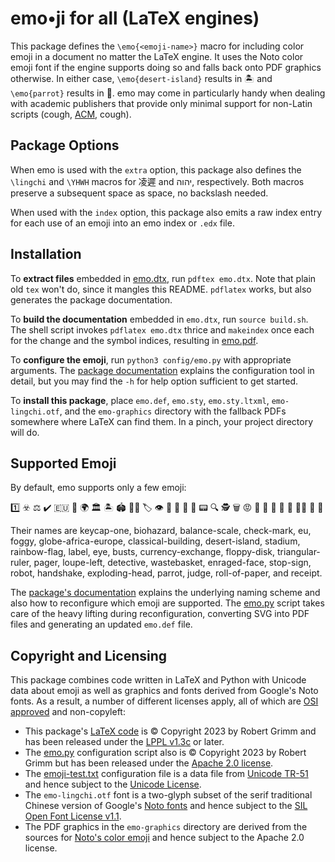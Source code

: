 # emo•ji for all (LaTeX engines)

This package defines the `\emo{<emoji-name>}` macro for including color emoji in
a document no matter the LaTeX engine. It uses the Noto color emoji font if the
engine supports doing so and falls back onto PDF graphics otherwise. In either
case, `\emo{desert-island}` results in 🏝 and `\emo{parrot}` results in 🦜. emo
may come in particularly handy when dealing with academic publishers that
provide only minimal support for non-Latin scripts (cough,
[ACM](https://www.acm.org), cough).

## Package Options

When emo is used with the `extra` option, this package also defines the
`\lingchi` and `\YHWH` macros for 凌遲 and יהוה, respectively. Both macros
preserve a subsequent space as space, no backslash needed.

When used with the `index` option, this package also emits a raw index entry for
each use of an emoji into an emo index or `.edx` file.

## Installation

To **extract files** embedded in [emo.dtx](emo.dtx), run `pdftex emo.dtx`. Note
that plain old `tex` won't do, since it mangles this README. `pdflatex` works,
but also generates the package documentation.

To **build the documentation** embedded in `emo.dtx`, run `source build.sh`. The
shell script invokes `pdflatex emo.dtx` thrice and `makeindex` once each for the
change and the symbol indices, resulting in [emo.pdf](emo.pdf).

To **configure the emoji**, run `python3 config/emo.py` with appropriate
arguments. The [package documentation](emo.pdf) explains the configuration tool
in detail, but you may find the `-h` for help option sufficient to get started.

To **install this package**, place `emo.def`, `emo.sty`, `emo.sty.ltxml`,
`emo-lingchi.otf`, and the `emo-graphics` directory with the fallback PDFs
somewhere where LaTeX can find them. In a pinch, your project directory will do.

## Supported Emoji

By default, emo supports only a few emoji:

1️⃣ ☣️ ⚖️ ✔️ 🇪🇺 🌁 🌍 🏛️ 🏝️ 🏟️ 🏳️‍🌈 🏷️ 👁️ 👥 💱 💾 📐 📟 🔍 🕵️ 🗑️ 😡 🛑 🤖 🤝 🤯 🦜 🧑‍⚖️ 🧻 🧾

Their names are keycap-one, biohazard, balance-scale, check-mark, eu, foggy,
globe-africa-europe, classical-building, desert-island, stadium, rainbow-flag,
label, eye, busts, currency-exchange, floppy-disk, triangular-ruler, pager,
loupe-left, detective, wastebasket, enraged-face, stop-sign, robot, handshake,
exploding-head, parrot, judge, roll-of-paper, and receipt.

The [package's documentation](emo.pdf) explains the underlying naming scheme and
also how to reconfigure which emoji are supported. The [emo.py](config/emo.py)
script takes care of the heavy lifting during reconfiguration, converting SVG
into PDF files and generating an updated `emo.def` file.

## Copyright and Licensing

This package combines code written in LaTeX and Python with Unicode data about
emoji as well as graphics and fonts derived from Google's Noto fonts. As a
result, a number of different licenses apply, all of which are [OSI
approved](https://opensource.org/licenses/) and non-copyleft:

  * This package's [LaTeX code](emo.dtx) is © Copyright 2023 by Robert Grimm and
    has been released under the [LPPL
    v1.3c](https://www.latex-project.org/lppl/lppl-1-3c/) or later.
  * The [emo.py](config/emo.py) configuration script also is © Copyright 2023 by
    Robert Grimm but has been released under the [Apache 2.0
    license](https://www.apache.org/licenses/LICENSE-2.0).
  * The [emoji-test.txt](config/emoji-test.txt) configuration file is a data
    file from [Unicode TR-51](https://unicode.org/reports/tr51/) and hence
    subject to the [Unicode License](https://www.unicode.org/license.txt).
  * The `emo-lingchi.otf` font is a two-glyph subset of the serif traditional
    Chinese version of Google's [Noto
    fonts](https://github.com/notofonts/noto-cjk) and hence subject to the [SIL
    Open Font License v1.1](https://scripts.sil.org/ofl).
  * The PDF graphics in the `emo-graphics` directory are derived from the
    sources for [Noto's color emoji](https://github.com/googlefonts/noto-emoji)
    and hence subject to the Apache 2.0 license.

